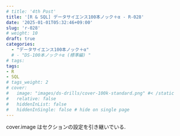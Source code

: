 ```yaml
---
# title: '4th Post'
title: '[R & SQL] データサイエンス100本ノック＋α - R-028'
date: '2025-01-01T05:32:46+09:00'
slug: 'r-028'
# weight: 10
draft: true
categories: 
  - "データサイエンス100本ノック＋α"
  # - "DS-100本ノック＋α (標準編) "
# tags: 
tags: 
- R
- SQL
# tags_weight: 2
# cover:
#   image: "images/ds-drills/cover-100k-standard.png" #< /static
#   relative: false
#   hiddenInList: false
#   hiddenInSingle: false # hide on single page
---
```


cover.image はセクションの設定を引き継いでいる.

<!--more-->
